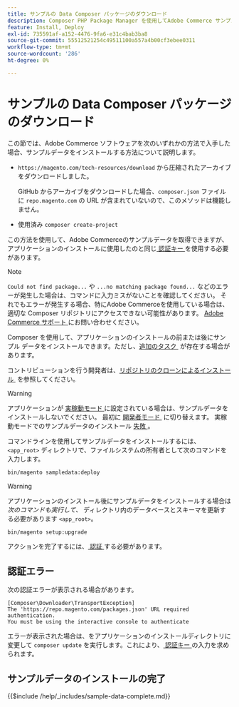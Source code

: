 ```yaml
---
title: サンプルの Data Composer パッケージのダウンロード
description: Composer PHP Package Manager を使用してAdobe Commerce サンプル データをインストールするには、次の手順に従います。
feature: Install, Deploy
exl-id: 735591af-a152-4476-9fa6-e31c4bab3ba8
source-git-commit: 55512521254c49511100a557a4b00cf3ebee0311
workflow-type: tm+mt
source-wordcount: '286'
ht-degree: 0%

---
```


# サンプルの Data Composer パッケージのダウンロード

この節では、Adobe Commerce ソフトウェアを次のいずれかの方法で入手した場合、サンプルデータをインストールする方法について説明します。

* `https://magento.com/tech-resources/download` から圧縮されたアーカイブをダウンロードしました。

  GitHub からアーカイブをダウンロードした場合、`composer.json` ファイルに `repo.magento.com` の URL が含まれていないので、このメソッドは機能しません。

* 使用済み `composer create-project`

この方法を使用して、Adobe Commerceのサンプルデータを取得できますが、アプリケーションのインストールに使用したのと同じ [&#x200B; 認証キー &#x200B;](../prerequisites/authentication-keys.md) を使用する必要があります。

>[!NOTE]
>
>`Could not find package...` や `...no matching package found...` などのエラーが発生した場合は、コマンドに入力ミスがないことを確認してください。 それでもエラーが発生する場合、特にAdobe Commerceを使用している場合は、適切な Composer リポジトリにアクセスできない可能性があります。 [Adobe Commerce サポート &#x200B;](https://support.magento.com/hc/en-us) にお問い合わせください。

Composer を使用して、アプリケーションのインストールの前または後にサンプル データをインストールできます。ただし、[&#x200B; 追加のタスク &#x200B;](remove-or-update.md) が存在する場合があります。

コントリビューションを行う開発者は、[&#x200B; リポジトリのクローンによるインストール &#x200B;](git-repositories.md) を参照してください。

>[!WARNING]
>
>アプリケーションが [&#x200B; 実稼動モード &#x200B;](../../configuration/bootstrap/application-modes.md#production-mode) に設定されている場合は、サンプルデータをインストールしないでください。 最初に [&#x200B; 開発者モード &#x200B;](../../configuration/bootstrap/application-modes.md#developer-mode) に切り替えます。 実稼動モードでのサンプルデータのインストール [&#x200B; 失敗 &#x200B;](https://support.magento.com/hc/en-us/articles/360033824571#symptom-production-mode-trouble-samp-prod-)。

コマンドラインを使用してサンプルデータをインストールするには、`<app_root>` ディレクトリで、ファイルシステムの所有者として次のコマンドを入力します。

```bash
bin/magento sampledata:deploy
```

>[!WARNING]
>
>アプリケーションのインストール後にサンプルデータをインストールする場合は _次のコマンドも実行して、_ ディレクトリ内のデータベースとスキーマを更新する必要があります `<app_root>`。

```bash
bin/magento setup:upgrade
```

アクションを完了するには、[&#x200B; 認証 &#x200B;](../prerequisites/authentication-keys.md) する必要があります。

## 認証エラー

次の認証エラーが表示される場合があります。

```
[Composer\Downloader\TransportException]
The 'https://repo.magento.com/packages.json' URL required authentication.
You must be using the interactive console to authenticate
```

エラーが表示された場合は、をアプリケーションのインストールディレクトリに変更して `composer update` を実行します。これにより、[&#x200B; 認証キー &#x200B;](../prerequisites/authentication-keys.md) の入力を求められます。

## サンプルデータのインストールの完了

{{$include /help/_includes/sample-data-complete.md}}

<!-- Last updated from includes: 2022-09-08 11:33:05 -->
